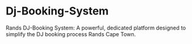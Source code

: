# Dj-Booking-System
Rands DJ-Booking System: A powerful, dedicated platform designed to simplify the DJ booking process Rands Cape Town.
